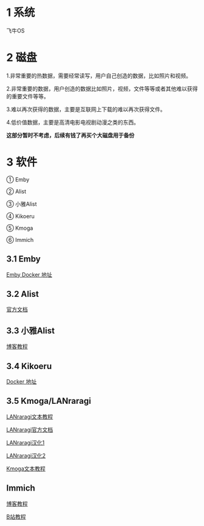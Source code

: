 # 1 系统

飞牛OS

# 2 磁盘

1.非常重要的热数据，需要经常读写，用户自己创造的数据，比如照片和视频。

2.非常重要的数据，用户创造的数据比如照片，视频，文件等等或者其他难以获得的重要文件等等。

3.难以再次获得的数据，主要是互联网上下载的难以再次获得文件。

4.低价值数据，主要是高清电影电视剧动漫之类的东西。

**这部分暂时不考虑，后续有钱了再买个大磁盘用于备份**

# 3 软件

① Emby

② Alist

③ 小雅Alist

④ Kikoeru

⑤ Kmoga

⑥ Immich

## 3.1 Emby

[Emby Docker 地址](https://hub.docker.com/r/emby/embyserver)

## 3.2 Alist

[官方文档](https://alist.nn.ci/zh/)

## 3.3 小雅Alist

[博客教程](https://www.cpolar.com/blog/vmware-installs-feiniu-cloud-fnos-and-mounts-xiaoya-alist-to-implement-remote-access-over-the-internet)

## 3.4 Kikoeru

[Docker 地址](https://hub.docker.com/r/number17/kikoeru)

## 3.5 Kmoga/LANraragi

[LANraragi文本教程](https://www.bilibili.com/read/cv21129589/)

[LANraragi官方文档](https://sugoi.gitbook.io/lanraragi/installing-lanraragi/docker)

[LANraragi汉化1](https://github.com/WindyCloudCute/LANraragi_Chinese)

[LANraragi汉化2](https://github.com/uparrows/LANraragi_cn)

[Kmoga文本教程](https://post.smzdm.com/p/a2x8qmeq/)

## Immich

[博客教程](https://www.himiku.com/archives/immich.html)

[B站教程](https://www.bilibili.com/video/BV1va2VYHEv7/?spm_id_from=333.788.recommend_more_video.13&vd_source=952758fa63b7ee05a576b21a9eba3e0b)
